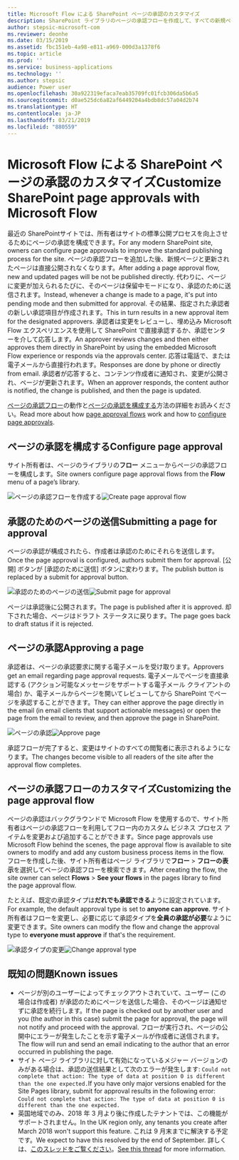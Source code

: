 ```yaml
---
title: Microsoft Flow による SharePoint ページの承認のカスタマイズ
description: SharePoint ライブラリのページの承認フローを作成して、すべての新規ページと更新されたページのレビュー プロセスを追加します。
author: stepsic-microsoft-com
ms.reviewer: deonhe
ms.date: 03/15/2019
ms.assetid: fbc151eb-4a98-e811-a969-000d3a1378f6
ms.topic: article
ms.prod: ''
ms.service: business-applications
ms.technology: ''
ms.author: stepsic
audience: Power user
ms.openlocfilehash: 30a922319efaca7eab35709fc01fcb306da5b6a5
ms.sourcegitcommit: d0ae525dc6a82af6449204a4bdb8dc57a04d2b74
ms.translationtype: HT
ms.contentlocale: ja-JP
ms.lasthandoff: 03/21/2019
ms.locfileid: "880559"
---
```

# <a name="customize-sharepoint-page-approvals-with-microsoft-flow"></a><span data-ttu-id="156ea-103">Microsoft Flow による SharePoint ページの承認のカスタマイズ</span><span class="sxs-lookup"><span data-stu-id="156ea-103">Customize SharePoint page approvals with Microsoft Flow</span></span>

<span data-ttu-id="156ea-104">最近の SharePointサイトでは、所有者はサイトの標準公開プロセスを向上させるためにページの承認を構成できます。</span><span class="sxs-lookup"><span data-stu-id="156ea-104">For any modern SharePoint site, owners can configure page approvals to improve the standard publishing process for the site.</span></span> <span data-ttu-id="156ea-105">ページの承認フローを追加した後、新規ページと更新されたページは直接公開されなくなります。</span><span class="sxs-lookup"><span data-stu-id="156ea-105">After adding a page approval flow, new and updated pages will be not be published directly.</span></span> <span data-ttu-id="156ea-106">代わりに、ページに変更が加えられるたびに、そのページは保留中モードになり、承認のために送信されます。</span><span class="sxs-lookup"><span data-stu-id="156ea-106">Instead, whenever a change is made to a page, it's put into pending mode and then submitted for approval.</span></span> <span data-ttu-id="156ea-107">その結果、指定された承認者の新しい承認項目が作成されます。</span><span class="sxs-lookup"><span data-stu-id="156ea-107">This in turn results in a new approval item for the designated approvers.</span></span> <span data-ttu-id="156ea-108">承認者は変更をレビューし、埋め込み Microsoft Flow エクスペリエンスを使用して SharePoint で直接承認するか、承認センターを介して応答します。</span><span class="sxs-lookup"><span data-stu-id="156ea-108">An approver reviews changes and then either approves them directly in SharePoint by using the embedded Microsoft Flow experience or responds via the approvals center.</span></span> <span data-ttu-id="156ea-109">応答は電話で、または電子メールから直接行われます。</span><span class="sxs-lookup"><span data-stu-id="156ea-109">Responses are done by phone or directly from email.</span></span> <span data-ttu-id="156ea-110">承認者が応答すると、コンテンツ作成者に通知され、変更が公開され、ページが更新されます。</span><span class="sxs-lookup"><span data-stu-id="156ea-110">When an approver responds, the content author is notified, the change is published, and then the page is updated.</span></span>

<span data-ttu-id="156ea-111">[ページの承認フロー](https://support.office.com/article/page-approval-flow-a8b2e689-d4a1-4639-8028-333c0ece30d9)の動作と[ページの承認を構成する](https://support.office.com/article/configure-page-approval-14ce6976-a0a7-427b-b4ab-d28d344a5222)方法の詳細をお読みください。</span><span class="sxs-lookup"><span data-stu-id="156ea-111">Read more about how [page approval flows](https://support.office.com/article/page-approval-flow-a8b2e689-d4a1-4639-8028-333c0ece30d9) work and how to [configure page approvals](https://support.office.com/article/configure-page-approval-14ce6976-a0a7-427b-b4ab-d28d344a5222).</span></span>

## <a name="configure-page-approval"></a><span data-ttu-id="156ea-112">ページの承認を構成する</span><span class="sxs-lookup"><span data-stu-id="156ea-112">Configure page approval</span></span>

<span data-ttu-id="156ea-113">サイト所有者は、ページのライブラリの**フロー** メニューからページの承認フローを構成します。</span><span class="sxs-lookup"><span data-stu-id="156ea-113">Site owners configure page approval flows from the **Flow** menu of a page’s library.</span></span>

<span data-ttu-id="156ea-114">![ページの承認フローを作成する](media/customize-sharepoint-content-approvals-flow/sharepoint-page-approvals-1.png "ページの承認フローを作成する")</span><span class="sxs-lookup"><span data-stu-id="156ea-114">![Create page approval flow](media/customize-sharepoint-content-approvals-flow/sharepoint-page-approvals-1.png "Create page approval flow")</span></span>

## <a name="submitting-a-page-for-approval"></a><span data-ttu-id="156ea-115">承認のためのページの送信</span><span class="sxs-lookup"><span data-stu-id="156ea-115">Submitting a page for approval</span></span>

<span data-ttu-id="156ea-116">ページの承認が構成されたら、作成者は承認のためにそれらを送信します。</span><span class="sxs-lookup"><span data-stu-id="156ea-116">Once the page approval is configured, authors submit them for approval.</span></span> <span data-ttu-id="156ea-117">[公開] ボタンが [承認のために送信] ボタンに変わります。</span><span class="sxs-lookup"><span data-stu-id="156ea-117">The publish button is replaced by a submit for approval button.</span></span>

<span data-ttu-id="156ea-118">![承認のためのページの送信](media/customize-sharepoint-content-approvals-flow/sharepoint-page-approvals-2.png "承認のためのページの送信")</span><span class="sxs-lookup"><span data-stu-id="156ea-118">![Submit page for approval](media/customize-sharepoint-content-approvals-flow/sharepoint-page-approvals-2.png "Submit page for approval")</span></span>

<span data-ttu-id="156ea-119">ページは承認後に公開されます。</span><span class="sxs-lookup"><span data-stu-id="156ea-119">The page is published after it is approved.</span></span> <span data-ttu-id="156ea-120">却下された場合、ページはドラフト ステータスに戻ります。</span><span class="sxs-lookup"><span data-stu-id="156ea-120">The page goes back to draft status if it is rejected.</span></span>

## <a name="approving-a-page"></a><span data-ttu-id="156ea-121">ページの承認</span><span class="sxs-lookup"><span data-stu-id="156ea-121">Approving a page</span></span>

<span data-ttu-id="156ea-122">承認者は、ページの承認要求に関する電子メールを受け取ります。</span><span class="sxs-lookup"><span data-stu-id="156ea-122">Approvers get an email regarding page approval requests.</span></span> <span data-ttu-id="156ea-123">電子メールでページを直接承認する (アクション可能なメッセージをサポートする電子メール クライアントの場合) か、電子メールからページを開いてレビューしてから SharePoint でページを承認することができます。</span><span class="sxs-lookup"><span data-stu-id="156ea-123">They can either approve the page directly in the email (in email clients that support actionable messages) or open the page from the email to review, and then approve the page in SharePoint.</span></span>

<span data-ttu-id="156ea-124">![ページの承認](media/customize-sharepoint-content-approvals-flow/sharepoint-page-approvals-3.png "ページの承認")</span><span class="sxs-lookup"><span data-stu-id="156ea-124">![Approve page](media/customize-sharepoint-content-approvals-flow/sharepoint-page-approvals-3.png "Approve page")</span></span>

<span data-ttu-id="156ea-125">承認フローが完了すると、変更はサイトのすべての閲覧者に表示されるようになります。</span><span class="sxs-lookup"><span data-stu-id="156ea-125">The changes become visible to all readers of the site after the approval flow completes.</span></span>

## <a name="customizing-the-page-approval-flow"></a><span data-ttu-id="156ea-126">ページの承認フローのカスタマイズ</span><span class="sxs-lookup"><span data-stu-id="156ea-126">Customizing the page approval flow</span></span>

<span data-ttu-id="156ea-127">ページの承認はバックグラウンドで Microsoft Flow を使用するので、サイト所有者はページの承認フローを利用してフロー内のカスタム ビジネス プロセス アイテムを変更および追加することができます。</span><span class="sxs-lookup"><span data-stu-id="156ea-127">Since page approvals use Microsoft Flow behind the scenes, the page approval flow is available to site owners to modify and add any custom business process items in the flow.</span></span> <span data-ttu-id="156ea-128">フローを作成した後、サイト所有者はページ ライブラリで**フロー** > **フローの表示**を選択してページの承認フローを検索できます。</span><span class="sxs-lookup"><span data-stu-id="156ea-128">After creating the flow, the site owner can select **Flows** > **See your flows** in the pages library to find the page approval flow.</span></span>

<span data-ttu-id="156ea-129">たとえば、既定の承認タイプは**だれでも承認できる**ように設定されています。</span><span class="sxs-lookup"><span data-stu-id="156ea-129">For example, the default approval type is set to **anyone can approve**.</span></span> <span data-ttu-id="156ea-130">サイト所有者はフローを変更し、必要に応じて承認タイプを**全員の承認が必要**なように変更できます。</span><span class="sxs-lookup"><span data-stu-id="156ea-130">Site owners can modify the flow and change the approval type to **everyone must approve** if that's the requirement.</span></span>

<span data-ttu-id="156ea-131">![承認タイプの変更](media/customize-sharepoint-content-approvals-flow/sharepoint-page-approvals-4.png "承認タイプの変更")</span><span class="sxs-lookup"><span data-stu-id="156ea-131">![Change approval type](media/customize-sharepoint-content-approvals-flow/sharepoint-page-approvals-4.png "Change approval type")</span></span>

## <a name="known-issues"></a><span data-ttu-id="156ea-132">既知の問題</span><span class="sxs-lookup"><span data-stu-id="156ea-132">Known issues</span></span>

- <span data-ttu-id="156ea-133">ページが別のユーザーによってチェックアウトされていて、ユーザー (この場合は作成者) が承認のためにページを送信した場合、そのページは通知せずに承認を続行します。</span><span class="sxs-lookup"><span data-stu-id="156ea-133">If the page is checked out by another user and you (the author in this case) submit the page for approval, the page will not notify and proceed with the approval.</span></span> <span data-ttu-id="156ea-134">フローが実行され、ページの公開中にエラーが発生したことを示す電子メールが作成者に送信されます。</span><span class="sxs-lookup"><span data-stu-id="156ea-134">The flow will run and send an email indicating to the author that an error occurred in publishing the page.</span></span>
- <span data-ttu-id="156ea-135">サイト ページ ライブラリに対して有効になっているメジャー バージョンのみがある場合は、承認の送信結果として次のエラーが発生します: `Could not complete that action: The type of data at position 0 is different than the one expected.`</span><span class="sxs-lookup"><span data-stu-id="156ea-135">If you have only major versions enabled for the Site Pages library, submit for approval results in the following error: `Could not complete that action: The type of data at position 0 is different than the one expected.`</span></span>
- <span data-ttu-id="156ea-136">英国地域でのみ、2018 年 3 月より後に作成したテナントでは、この機能がサポートされません。</span><span class="sxs-lookup"><span data-stu-id="156ea-136">In the UK region only, any tenants you create after March 2018 won't support this feature.</span></span> <span data-ttu-id="156ea-137">これは 9 月末までに解決する予定です。</span><span class="sxs-lookup"><span data-stu-id="156ea-137">We expect to have this resolved by the end of September.</span></span> <span data-ttu-id="156ea-138">詳しくは、[このスレッドをご覧ください](https://techcommunity.microsoft.com/t5/SharePoint/Announcing-SharePoint-page-approvals/m-p/225587/highlight/true#M20376)。</span><span class="sxs-lookup"><span data-stu-id="156ea-138">[See this thread](https://techcommunity.microsoft.com/t5/SharePoint/Announcing-SharePoint-page-approvals/m-p/225587/highlight/true#M20376) for more information.</span></span>